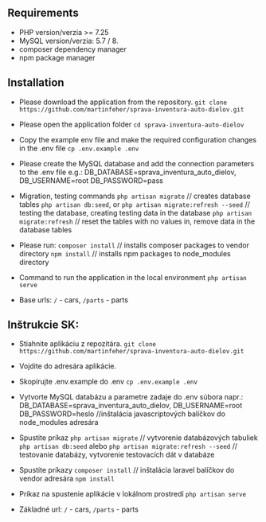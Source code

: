 ## Requirements

-   PHP version/verzia >= 7.25
-   MySQL version/verzia: 5.7 / 8.
-   composer dependency manager
-   npm package manager 

## Installation

-   Please download the application from the repository.
`git clone https://github.com/martinfeher/sprava-inventura-auto-dielov.git`

-   Please open the application folder
`cd sprava-inventura-auto-dielov`

-   Copy the example env file and make the required configuration changes in the .env file
`cp .env.example .env`

-   Please create the MySQL database and add the connection parameters to the .env file
e.g.: DB_DATABASE=sprava_inventura_auto_dielov, DB_USERNAME=root DB_PASSWORD=pass

-   Migration, testing commands 
    `php artisan migrate`     // creates database tables
    `php artisan db:seed`, or `php artisan migrate:refresh --seed`    // testing the database, creating testing data in the database
    `php artisan migrate:refresh`    // reset the tables with no values in, remove data in the database tables

-   Please run:
    `composer install`  // installs composer packages to vendor directory
    `npm install`       // installs npm packages to node_modules directory

-   Command to run the application in the local environment
    `php artisan serve`

-   Base urls: 
`/` - cars, `/parts` - parts


## Inštrukcie SK:
-   Stiahnite aplikáciu z repozitára.
`git clone https://github.com/martinfeher/sprava-inventura-auto-dielov.git`

-   Vojdite do adresára aplikácie.

-   Skopírujte .env.example do .env 
`cp .env.example .env`

-   Vytvorte MySQL databázu a parametre zadaje do .env súbora napr.: 
DB_DATABASE=sprava_inventura_auto_dielov, DB_USERNAME=root DB_PASSWORD=heslo
         //inštalácia javascriptových balíčkov do node_modules adresára

-   Spustite príkaz 
    `php artisan migrate`     // vytvorenie databázových tabuliek
    `php artisan db:seed` alebo `php artisan migrate:refresh --seed`    // testovanie databázy, vytvorenie testovacích dát v databáze


-   Spustite príkazy
    `composer install`      // inštalácia laravel balíčkov do vendor adresára
    `npm install`  

-   Príkaz na spustenie aplikácie v lokálnom prostredí
   `php artisan serve`

-   Základné url: 
`/` - cars, `/parts` - parts